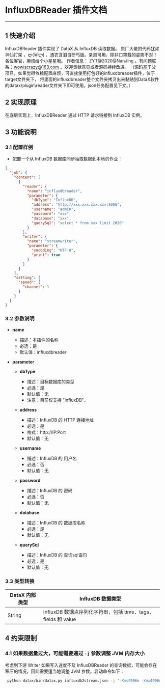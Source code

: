 
# InfluxDBReader 插件文档

___


## 1 快速介绍

InfluxDBReader 插件实现了 DataX 从 InfluxDB 读取数据。
原厂大佬的代码犹如神仙打架 ，ლ(ٱ٥ٱლ) ，渣农含泪自研丐版。亲测可用，除非口罩戴的姿势不对！各位客官，麻烦给个小星星哦。
作者信息： ZYT@2020@NanJing 。有问题联系：wowiscrazy@163.com 。欢迎贡献意见或者源码持续改进。
（源码基于父项目，如果觉得依赖配置麻烦，可直接使用打包好的influxdbreader插件，位于target文件夹下，
将里面的influxdbreader整个文件夹拷贝出来黏贴到DataX软件的datax\plugin\reader文件夹下即可使用。json任务配置见下文。）


## 2 实现原理

在底层实现上，InfluxDBReader 通过 HTTP 请求链接到 InfluxDB 实例。



## 3 功能说明

### 3.1 配置样例

* 配置一个从 InfluxDB 数据库同步抽取数据到本地的作业：



```json
{
  "job": {
    "content": [
      {
        "reader": {
          "name": "influxdbreader",
          "parameter": {
            "dbType": "InfluxDB",
            "address": "http://xxx.xxx.xxx.xxx:8086",
            "username": "admin",
            "password": "xxx",
            "database": "xxx",
            "querySql": "select * from xxx limit 2020"
          }
        },
        "writer": {
          "name": "streamwriter",
          "parameter": {
            "encoding": "UTF-8",
            "print": true
          }
        }
      }
    ],
    "setting": {
      "speed": {
        "channel": 1
      }
    }
  }
}
```







### 3.2 参数说明

* **name**
  * 描述：本插件的名称
  * 必选：是
  * 默认值：influxdbreader

* **parameter**
  * **dbType**
    * 描述：目标数据库的类型
    * 必选：是
    * 默认值：无
    * 注意：目前仅支持 "InfluxDB"。

  * **address**
    * 描述：InfluxDB 的 HTTP 连接地址
    * 必选：是
    * 格式：http://IP:Port
    * 默认值：无
    
  * **username**
    * 描述：InfluxDB 的 用户名
    * 必选：否
    * 默认值：无
    
  * **password**
    * 描述：InfluxDB 的 密码
    * 必选：否
    * 默认值：无
    
  * **database**
    * 描述：InfluxDB 的 数据库名称
    * 必选：是
    * 默认值：无
    
  * **querySql**
    * 描述：InfluxDB 的 查询sql语句
    * 必选：是
    * 默认值：无   
 



### 3.3 类型转换

| DataX 内部类型 | InfluxDB 数据类型                                                |
| -------------- | ------------------------------------------------------------ |
| String         | InfluxDB 数据点序列化字符串，包括 time、tags、fields 和 value |






## 4 约束限制

### 4.1 如果数据量过大，可能需要通过 `-j` 参数调整 JVM 内存大小

考虑到下游 Writer 如果写入速度不及 InfluxDBReader 的查询数据，可能会存在积压的情况，因此需要适当地调整 JVM 参数。启动命令如下：

```bash
 python datax/bin/datax.py influxdb2stream.json -j "-Xms4096m -Xmx4096m"
```







